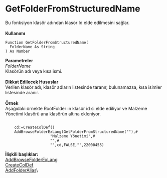 # GetFolderFromStructuredName

Bu fonksiyon klasör adından klasör Id elde edilmesini sağlar.\
\
**Kullanımı**

```
Function GetFolderFromStructuredName(
  FolderName As String
) As Number
```

**Parametreler**\
_FolderName_\
Klasörün adı veya kısa ismi.\
\
**Dikkat Edilecek Hususlar**\
Verilen klasör adı, klasör adların listesinde taranır, bulunamazsa, kısa isimler listesinde aranır.\
\
**Örnek**\
Aşağıdaki örnekte RootFolder ın klasör id si elde ediliyor ve Malzeme Yönetimi klasörü ana klasörün altına ekleniyor.

```
  
    cd:=CreateColDef() 
    AddBrowseFolderExLang(GetFolderFromStructuredName(""),#
                    "Malzeme Yönetimi",#
                    "",#
                    "",cd,FALSE,"",22000455)
```

**İlişkili başlıklar:**\
[AddBrowseFolderExLang](addbrowsefolderexlang.md)\
[CreateColDef](createcoldef.md)\
[AddFolderAlias](addfolderalias.md)\
